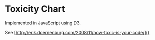 # Toxicity Chart

Implemented in JavaScript using D3.

See [http://erik.doernenburg.com/2008/11/how-toxic-is-your-code/]()
